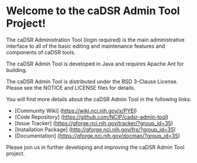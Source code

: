 Welcome to the caDSR Admin Tool Project!
=====================================

The caDSR Administration Tool (login required) is the main administrative interface to all of the basic editing and 
maintenance features and components of caDSR tools.
 
The caDSR Admin Tool is developed in Java and requires Apache Ant for building.

The caDSR Admin Tool is distributed under the BSD 3-Clause License.
Please see the NOTICE and LICENSE files for details.

You will find more details about the caDSR Admin Tool in the following links:

 * [Community Wiki] (https://wiki.nci.nih.gov/x/PYEI)
 * [Code Repository] (https://github.com/NCIP/cadsr-admin-tool)
 * [Issue Tracker] (https://gforge.nci.nih.gov/tracker/?group_id=35)
 * [Installation Package] (http://gforge.nci.nih.gov/frs/?group_id=35)
 * [Documentation] (https://gforge.nci.nih.gov/docman/?group_id=35)
 

Please join us in further developing and improving the caDSR Admin Tool project.
